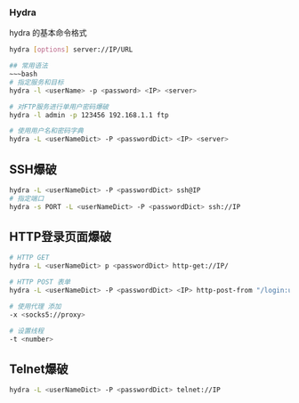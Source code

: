 ### Hydra
hydra 的基本命令格式
~~~bash
hydra [options] server://IP/URL

## 常用语法
~~~bash
# 指定服务和目标
hydra -l <userName> -p <password> <IP> <server>

# 对FTP服务进行单用户密码爆破
hydra -l admin -p 123456 192.168.1.1 ftp

# 使用用户名和密码字典
hydra -L <userNameDict> -P <passwordDict> <IP> <server>
~~~

## SSH爆破
~~~bash
hydra -L <userNameDict> -P <passwordDict> ssh@IP
# 指定端口
hydra -s PORT -L <userNameDict> -P <passwordDict> ssh://IP
~~~

## HTTP登录页面爆破
~~~bash
# HTTP GET
hydra -L <userNameDict> p <passwordDict> http-get://IP/

# HTTP POST 表单
hydra -L <userNameDict> -P <passwordDict> <IP> http-post-from "/login:username=^USER^&password=^PASS^:F=Login failed"

# 使用代理 添加
-x <socks5://proxy>

# 设置线程
-t <number>
~~~

## Telnet爆破
~~~bash
hydra -L <userNameDict> -P <passwordDict> telnet://IP
~~~